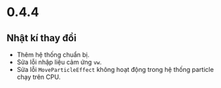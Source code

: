 # 0.4.4

## Nhật kí thay đổi

- Thêm hệ thống chuẩn bị.
- Sửa lỗi nhập liệu cảm ứng `vw`.
- Sửa lỗi `MoveParticleEffect` không hoạt động trong hệ thống particle chạy trên CPU.
